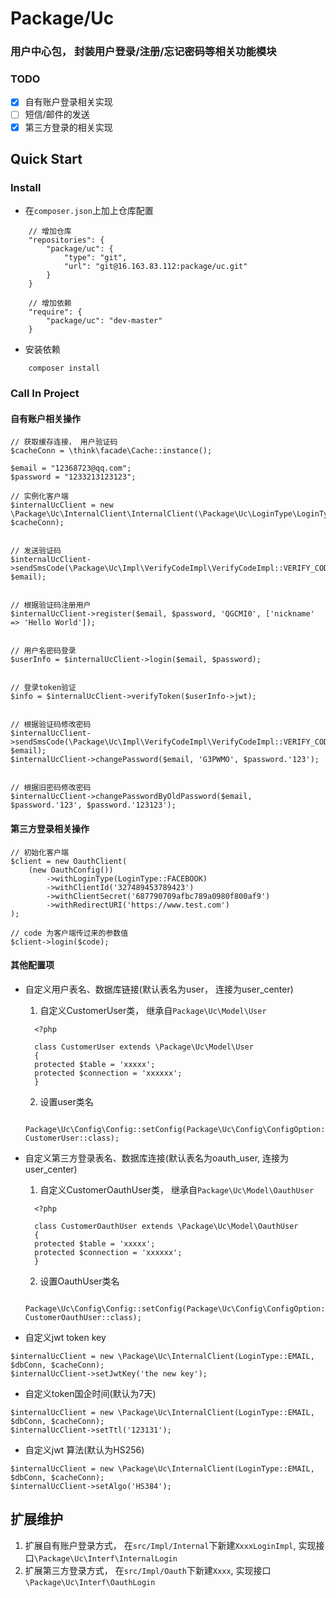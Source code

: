 # Package/Uc

### 用户中心包， 封装用户登录/注册/忘记密码等相关功能模块

### TODO
+ [x] 自有账户登录相关实现
+ [ ] 短信/邮件的发送
+ [x] 第三方登录的相关实现

## Quick Start 

### Install
* 在`composer.json`上加上仓库配置
```
    // 增加仓库
    "repositories": {
        "package/uc": {
            "type": "git",
            "url": "git@16.163.83.112:package/uc.git"
        }
    }
    
    // 增加依赖
    "require": {
        "package/uc": "dev-master"
    }
```
* 安装依赖
```
    composer install
```

### Call In Project

#### 自有账户相关操作

```
// 获取缓存连接， 用户验证码
$cacheConn = \think\facade\Cache::instance();

$email = "12368723@qq.com";
$password = "1233213123123";

// 实例化客户端
$internalUcClient = new \Package\Uc\InternalClient\InternalClient(\Package\Uc\LoginType\LoginType::EMAIL, $cacheConn);


// 发送验证码
$internalUcClient->sendSmsCode(\Package\Uc\Impl\VerifyCodeImpl\VerifyCodeImpl::VERIFY_CODE_TYPE_REGISTER, $email);


// 根据验证码注册用户
$internalUcClient->register($email, $password, 'QGCMI0', ['nickname' => 'Hello World']);


// 用户名密码登录
$userInfo = $internalUcClient->login($email, $password);


// 登录token验证
$info = $internalUcClient->verifyToken($userInfo->jwt);


// 根据验证码修改密码
$internalUcClient->sendSmsCode(\Package\Uc\Impl\VerifyCodeImpl\VerifyCodeImpl::VERIFY_CODE_TYPE_FORGOT_PASSWORD,  $email);
$internalUcClient->changePassword($email, 'G3PWMO', $password.'123');


// 根据旧密码修改密码
$internalUcClient->changePasswordByOldPassword($email, $password.'123', $password.'123123');

```

#### 第三方登录相关操作
```
// 初始化客户端
$client = new OauthClient(
    (new OauthConfig())
        ->withLoginType(LoginType::FACEBOOK)
        ->withClientId('327489453789423')
        ->withClientSecret('687790709afbc789a0980f800af9')
        ->withRedirectURI('https://www.test.com')
);

// code 为客户端传过来的参数值
$client->login($code);

```

#### 其他配置项

* 自定义用户表名、数据库链接(默认表名为user， 连接为user_center)
  1. 自定义CustomerUser类， 继承自`Package\Uc\Model\User`
  ```
    <?php

    class CustomerUser extends \Package\Uc\Model\User
    {
    protected $table = 'xxxxx';
    protected $connection = 'xxxxxx';
    }
  ```
  2. 设置user类名
  ```
    Package\Uc\Config\Config::setConfig(Package\Uc\Config\ConfigOption::USER_MODEL_CLASS, CustomerUser::class);
  ```
  

* 自定义第三方登录表名、数据库连接(默认表名为oauth_user, 连接为user_center)
    1. 自定义CustomerOauthUser类， 继承自`Package\Uc\Model\OauthUser`
  ```
    <?php

    class CustomerOauthUser extends \Package\Uc\Model\OauthUser
    {
    protected $table = 'xxxxx';
    protected $connection = 'xxxxxx';
    }
  ```
    2. 设置OauthUser类名
  ```
    Package\Uc\Config\Config::setConfig(Package\Uc\Config\ConfigOption::OAUTH_USER_MODEL_CLASS, CustomerOauthUser::class);
  ```
  

* 自定义jwt token key
```
$internalUcClient = new \Package\Uc\InternalClient(LoginType::EMAIL, $dbConn, $cacheConn);
$internalUcClient->setJwtKey('the new key');
```

* 自定义token国企时间(默认为7天)
```
$internalUcClient = new \Package\Uc\InternalClient(LoginType::EMAIL, $dbConn, $cacheConn);
$internalUcClient->setTtl('123131');
```

* 自定义jwt 算法(默认为HS256)
```
$internalUcClient = new \Package\Uc\InternalClient(LoginType::EMAIL, $dbConn, $cacheConn);
$internalUcClient->setAlgo('HS384');
```


## 扩展维护

1. 扩展自有账户登录方式， 在`src/Impl/Internal`下新建`XxxxLoginImpl`, 实现接口`\Package\Uc\Interf\InternalLogin`
2. 扩展第三方登录方式， 在`src/Impl/Oauth`下新建`Xxxx`, 实现接口`\Package\Uc\Interf\OauthLogin`